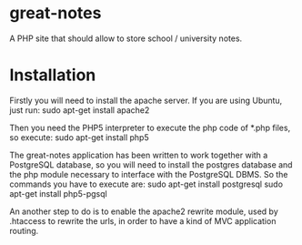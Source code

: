 great-notes
===========

A PHP site that should allow to store school / university notes. 

Installation
============

Firstly you will need to install the apache server. If you are using Ubuntu, just run:
	sudo apt-get install apache2

Then you need the PHP5 interpreter to execute the php code of *.php files, so execute:
	sudo apt-get install php5

The great-notes application has been written to work together with a PostgreSQL database,
so you will need to install the postgres database and the php module necessary to interface
with the PostgreSQL DBMS. So the commands you have to execute are:
	sudo apt-get install postgresql
	sudo apt-get install php5-pgsql

An another step to do is to enable the apache2 rewrite module, used by .htaccess to rewrite
the urls, in order to have a kind of MVC application routing.

